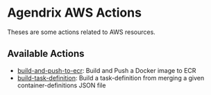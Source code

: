# Agendrix AWS Actions

Theses are some actions related to AWS resources.

## Available Actions

- [build-and-push-to-ecr](./build-and-push-to-ecr/README.md): Build and Push a Docker image to ECR
- [build-task-definition](./build-task-definition/README.md): Build a task-definition from merging a given container-definitions JSON file
